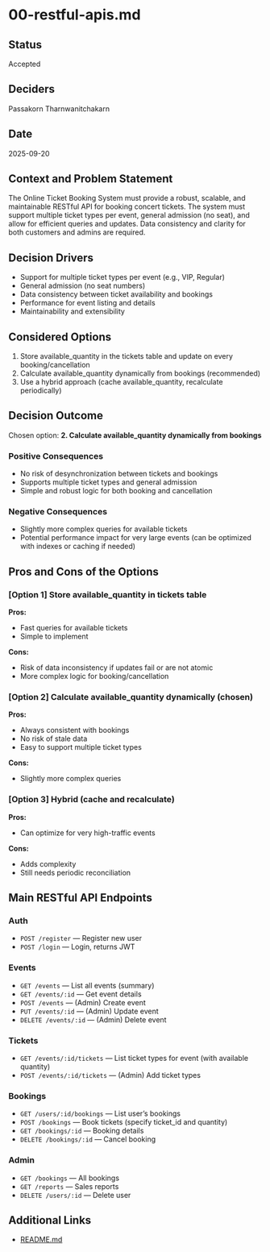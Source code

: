 # 00-restful-apis.md

## Status

Accepted

## Deciders

Passakorn Tharnwanitchakarn

## Date

2025-09-20

## Context and Problem Statement

The Online Ticket Booking System must provide a robust, scalable, and maintainable RESTful API for booking concert tickets. The system must support multiple ticket types per event, general admission (no seat), and allow for efficient queries and updates. Data consistency and clarity for both customers and admins are required.

## Decision Drivers

- Support for multiple ticket types per event (e.g., VIP, Regular)
- General admission (no seat numbers)
- Data consistency between ticket availability and bookings
- Performance for event listing and details
- Maintainability and extensibility

## Considered Options

1. Store available_quantity in the tickets table and update on every booking/cancellation
2. Calculate available_quantity dynamically from bookings (recommended)
3. Use a hybrid approach (cache available_quantity, recalculate periodically)

## Decision Outcome

Chosen option: **2. Calculate available_quantity dynamically from bookings**

### Positive Consequences

- No risk of desynchronization between tickets and bookings
- Supports multiple ticket types and general admission
- Simple and robust logic for both booking and cancellation

### Negative Consequences

- Slightly more complex queries for available tickets
- Potential performance impact for very large events (can be optimized with indexes or caching if needed)

## Pros and Cons of the Options

### [Option 1] Store available_quantity in tickets table

**Pros:**

- Fast queries for available tickets
- Simple to implement

**Cons:**

- Risk of data inconsistency if updates fail or are not atomic
- More complex logic for booking/cancellation

### [Option 2] Calculate available_quantity dynamically (chosen)

**Pros:**

- Always consistent with bookings
- No risk of stale data
- Easy to support multiple ticket types

**Cons:**

- Slightly more complex queries

### [Option 3] Hybrid (cache and recalculate)

**Pros:**

- Can optimize for very high-traffic events

**Cons:**

- Adds complexity
- Still needs periodic reconciliation

## Main RESTful API Endpoints

### Auth

- `POST /register` — Register new user
- `POST /login` — Login, returns JWT

### Events

- `GET /events` — List all events (summary)
- `GET /events/:id` — Get event details
- `POST /events` — (Admin) Create event
- `PUT /events/:id` — (Admin) Update event
- `DELETE /events/:id` — (Admin) Delete event

### Tickets

- `GET /events/:id/tickets` — List ticket types for event (with available quantity)
- `POST /events/:id/tickets` — (Admin) Add ticket types

### Bookings

- `GET /users/:id/bookings` — List user’s bookings
- `POST /bookings` — Book tickets (specify ticket_id and quantity)
- `GET /bookings/:id` — Booking details
- `DELETE /bookings/:id` — Cancel booking

### Admin

- `GET /bookings` — All bookings
- `GET /reports` — Sales reports
- `DELETE /users/:id` — Delete user

## Additional Links

- [README.md](../../README.md)
